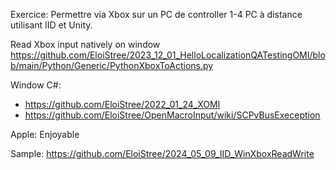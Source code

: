 Exercice: Permettre via Xbox sur un PC de controller 1-4 PC à distance utilisant IID et Unity. 


Read Xbox input natively on window
https://github.com/EloiStree/2023_12_01_HelloLocalizationQATestingOMI/blob/main/Python/Generic/PythonXboxToActions.py

Window C#:
- https://github.com/EloiStree/2022_01_24_XOMI
- https://github.com/EloiStree/OpenMacroInput/wiki/SCPvBusExeception

Apple: Enjoyable

Sample: https://github.com/EloiStree/2024_05_09_IID_WinXboxReadWrite
